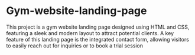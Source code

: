 # Gym-website-landing-page
This project is a gym website landing page designed using HTML and CSS, featuring a sleek and modern layout to attract potential clients. A key feature of this landing page is the integrated contact form, allowing visitors to easily reach out for inquiries or to book a trial session
